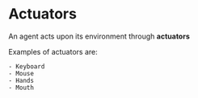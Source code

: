 # Actuators

An agent acts upon its environment through **actuators**

Examples of actuators are:

    - Keyboard
    - Mouse
    - Hands
    - Mouth